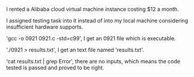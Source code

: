 I rented a Alibaba cloud virtual machine instance costing $12 a month.

I assigned testing task into it instead of into my local machine considering insufficient hardware supports.

'gcc -o 0921 0921.c -std=c99', I get an 0921 file which is executable.

'./0921 > results.txt', I get an text file named 'results.txt'.

'cat results.txt | grep Error', there are no inputs, which means the code tested is passed and proved to be right.
